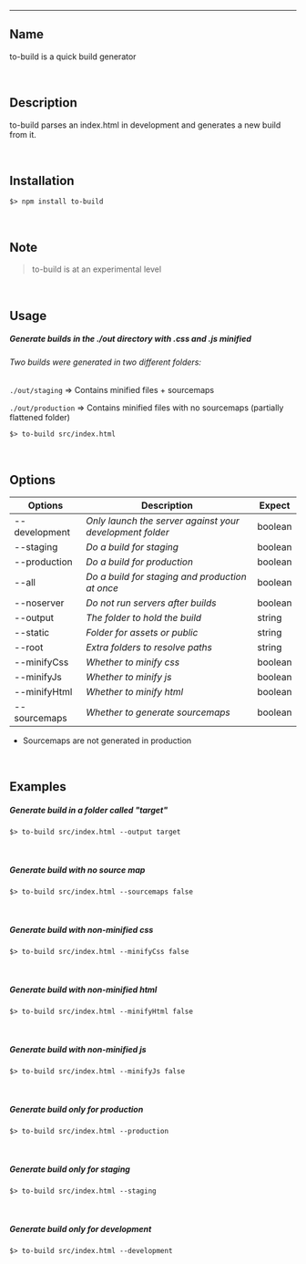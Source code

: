 

***

## Name

to-build is a quick build generator

<br/>

## Description

to-build parses an index.html in development and generates a new build from it.

<br/>

## Installation

```shell
$> npm install to-build
```

<br/>

## Note

> to-build is at an experimental level

<br/>

## Usage


##### Generate builds in the ./out directory with .css and .js minified

###### Two builds were generated in two different folders:

`./out/staging` => Contains minified files + sourcemaps

`./out/production` => Contains minified files with no sourcemaps (partially flattened folder)


```shell
$> to-build src/index.html
```

<br/>


## Options

| **Options**   | **Description**                                          | **Expect** |
|---------------|----------------------------------------------------------|------------|
| --development | _Only launch the server against your development folder_ | boolean    |
| --staging     | _Do a build for staging_                                 | boolean    |
| --production  | _Do a build for production_                              | boolean    |
| --all         | _Do a build for staging and production at once_          | boolean    |
| --noserver    | _Do not run servers after builds_                        | boolean    |  
| --output      | _The folder to hold the build_                           | string     |  
| --static      | _Folder for assets or public_                            | string     |  
| --root        | _Extra folders to resolve paths_                         | string     |  
| --minifyCss   | _Whether to minify css_                                  | boolean    |  
| --minifyJs    | _Whether to minify js_                                   | boolean    |  
| --minifyHtml  | _Whether to minify html_                                 | boolean    |  
| --sourcemaps  | _Whether to generate sourcemaps_                         | boolean    |  


* Sourcemaps are not generated in production


<br/>


## Examples



##### Generate build in a folder called "target"


```shell
$> to-build src/index.html --output target
```

<br/>

##### Generate build with no source map
```shell
$> to-build src/index.html --sourcemaps false
```
<br/>

##### Generate build with non-minified css
```shell
$> to-build src/index.html --minifyCss false
```
<br/>

##### Generate build with non-minified html
```shell
$> to-build src/index.html --minifyHtml false
```

<br/>

##### Generate build with non-minified js
```shell
$> to-build src/index.html --minifyJs false
```

<br/>

##### Generate build only for production

```shell
$> to-build src/index.html --production
```

<br/>

##### Generate build only for staging

```shell
$> to-build src/index.html --staging
```

<br/>

##### Generate build only for development

```shell
$> to-build src/index.html --development
```

<br/>






